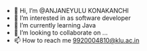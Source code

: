 - 👋 Hi, I’m @ANJANEYULU KONAKANCHI
- 👀 I’m interested in as software developer
- 🌱 I’m currently learning Java
- 💞️ I’m looking to collaborate on ...
- 📫 How to reach me 9920004810@klu.ac.in

<!---
iamanji2654/iamanji2654 is a ✨ special ✨ repository because its `README.md` (this file) appears on your GitHub profile.
You can click the Preview link to take a look at your changes.
--->
